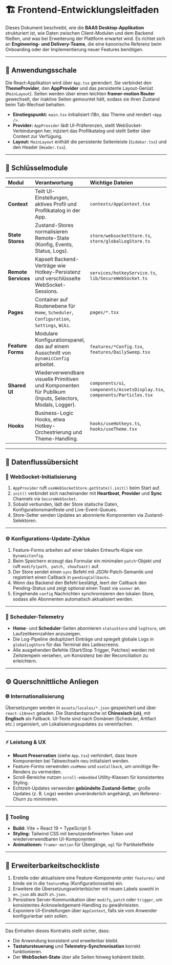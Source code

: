 
# 🏗️ Frontend-Entwicklungsleitfaden

Dieses Dokument beschreibt, wie die **BAAS Desktop-Applikation** strukturiert ist, wie Daten zwischen Client-Modulen und dem Backend fließen, und was bei Erweiterung der Plattform erwartet wird.
Es richtet sich an **Engineering- und Delivery-Teams**, die eine kanonische Referenz beim Onboarding oder der Implementierung neuer Features benötigen.

---

## 🧩 Anwendungsschale

Die React-Applikation wird über `App.tsx` gerendert. Sie verbindet den **ThemeProvider**, den **AppProvider** und das persistente Layout-Gerüst (`MainLayout`).
Seiten werden über einen leichten **framer-motion Router** gewechselt, der inaktive Seiten gemountet hält, sodass sie ihren Zustand beim Tab-Wechsel behalten.

* **Einstiegspunkt:** `main.tsx` initialisiert i18n, das Theme und rendert `<App />`.
* **Provider:** `AppProvider` lädt UI-Präferenzen, stellt WebSocket-Verbindungen her, injiziert das Profilkatalog und stellt Setter über Context zur Verfügung.
* **Layout:** `MainLayout` enthält die persistente Seitenleiste (`Sidebar.tsx`) und den Header (`Header.tsx`).

---

## 🧱 Schlüsselmodule

| Modul               | Verantwortung                                                                                           | Wichtige Dateien                                                            |
| :------------------ | :------------------------------------------------------------------------------------------------------ | :-------------------------------------------------------------------------- |
| **Context**         | Teilt UI-Einstellungen, aktives Profil und Profilkatalog in der App.                                    | `contexts/AppContext.tsx`                                                   |
| **State Stores**    | Zustand-Stores normalisieren Remote-State (Konfig, Events, Status, Logs).                               | `store/websocketStore.ts`, `store/globalLogStore.ts`                        |
| **Remote Services** | Kapselt Backend-Verträge wie Hotkey-Persistenz und verschlüsselte WebSocket-Sessions.                   | `services/hotkeyService.ts`, `lib/SecureWebSocket.ts`                       |
| **Pages**           | Container auf Routenebene für `Home`, `Scheduler`, `Configuration`, `Settings`, `Wiki`.                 | `pages/*.tsx`                                                               |
| **Feature Forms**   | Modulare Konfigurationspanel, das auf einem Ausschnitt von `DynamicConfig` arbeitet.                    | `features/*Config.tsx`, `features/DailySweep.tsx`                           |
| **Shared UI**       | Wiederverwendbare visuelle Primitiven und Komponenten für Publikum (Inputs, Selectors, Modals, Logger). | `components/ui`, `components/AssetsDisplay.tsx`, `components/Particles.tsx` |
| **Hooks**           | Business-Logic Hooks, etwa Hotkey-Orchestrierung und Theme-Handling.                                    | `hooks/useHotkeys.ts`, `hooks/useTheme.tsx`                                 |

---

## 🔄 Datenflussübersicht

### 🔌 WebSocket-Initialisierung

1. `AppProvider` ruft `useWebSocketStore.getState().init()` beim Start auf.
2. `init()` verbindet sich nacheinander mit **Heartbeat**, **Provider** und **Sync** Channels via `SecureWebSocket`.
3. Sobald verbunden, lädt der Store statische Daten, Konfigurationsmanifeste und Live-Event-Queues.
4. Store-Setter senden Updates an abonnierte Komponenten via Zustand-Selektoren.

---

### ⚙️ Konfigurations-Update-Zyklus

1. Feature-Forms arbeiten auf einer lokalen Entwurfs-Kopie von `DynamicConfig`.
2. Beim Speichern erzeugt das Formular ein minimalen `patch`-Objekt und ruft `modify(path, patch, showToast)` auf.
3. Der Store sendet einen `sync` Befehl mit JSON-Patch-Semantik und registriert einen Callback in `pendingCallbacks`.
4. Wenn das Backend den Befehl bestätigt, leert der Callback den Pending-Status und zeigt optional einen Toast via `sonner` an.
5. Eingehende `config` Nachrichten synchronisieren den lokalen Store, sodass alle Abonnenten automatisch aktualisiert werden.

---

### 📡 Scheduler-Telemetry

* **Home**- und **Scheduler**-Seiten abonnieren `statusStore` und `logStore`, um Laufzeitkennzahlen anzuzeigen.
* Die Log-Pipeline dedupliziert Einträge und spiegelt globale Logs in `globalLogStore` für das Terminal des Ladescreens.
* Alle ausgehenden Befehle (Start/Stop Trigger, Patches) werden mit Zeitstempeln versehen, um Konsistenz bei der Reconciliation zu erleichtern.

---

## ⚙️ Querschnittliche Anliegen

### 🌐 Internationalisierung

Übersetzungen werden in `assets/locales/*.json` gespeichert und über `react-i18next` geladen.
Die Standardsprache ist **Chinesisch (`zh`)**, mit **Englisch** als Fallback.
UI-Texte sind nach Domänen (Scheduler, Artifact etc.) organisiert, um Lokalisierungsupdates zu vereinfachen.

---

### ⚡ Leistung & UX

* **Mount Preservation** (siehe `App.tsx`) verhindert, dass teure Komponenten bei Tabwechseln neu initialisiert werden.
* Feature-Forms verwenden `useMemo` und `useCallback`, um unnötige Re-Renders zu vermeiden.
* Scroll-Bereiche nutzen `scroll-embedded` Utility-Klassen für konsistentes Styling.
* Echtzeit-Updates verwenden **gebündelte Zustand-Setter**; große Updates (z. B. Logs) werden unveränderlich angehängt, um Referenz-Churn zu minimieren.

---

### 🧰 Tooling

* **Build:** Vite + React 19 + TypeScript 5
* **Styling:** Tailwind CSS mit benutzerdefinierten Token und wiederverwendbaren UI-Komponenten
* **Animationen:** `framer-motion` für Übergänge, `ogl` für Partikeleffekte

---

## 🚀 Erweiterbarkeitscheckliste

1. Erstelle oder aktualisiere eine Feature-Komponente unter `features/` und binde sie in die `featureMap` (Konfigurationsseite) ein.
2. Erweitere die Übersetzungswörterbücher mit neuen Labels sowohl in `en.json` als auch `zh.json`.
3. Persistiere Server-Kommunikation über `modify`, `patch` oder `trigger`, um konsistentes Acknowledgement-Handling zu gewährleisten.
4. Exponiere UI-Einstellungen über `AppContext`, falls sie vom Anwender konfigurierbar sein sollen.

---

Das Einhalten dieses Kontrakts stellt sicher, dass:

* Die Anwendung konsistent und erweiterbar bleibt.
* **Tastatursteuerung** und **Telemetry-Synchronisation** korrekt funktionieren.
* Der **WebSocket-State** über alle Seiten hinweg kohärent bleibt.
